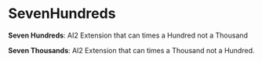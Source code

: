 # SevenHundreds

**Seven Hundreds**:
AI2 Extension that can times a Hundred not a Thousand

**Seven Thousands**:
AI2 Extension that can times a Thousand not a Hundred.
